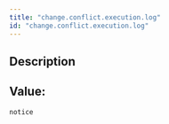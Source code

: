 ```yaml
---
title: "change.conflict.execution.log"
id: "change.conflict.execution.log"
---
```

## Description



## Value: 
```
notice
```